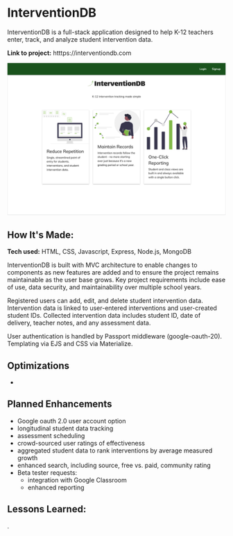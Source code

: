 # InterventionDB

InterventionDB is a full-stack application designed to help K-12 teachers enter, track, and analyze student intervention data.

**Link to project:** htttps://interventiondb.com

![Site Preview Image](https://github.com/cynthiablack/interventionDB/blob/main/InterventionDB.png)

## How It's Made:

**Tech used:** HTML, CSS, Javascript, Express, Node.js, MongoDB

InterventionDB is built with MVC architecture to enable changes to components as new features are added and to ensure the project remains maintainable as the user base grows. Key project requirements include ease of use, data security, and maintainability over multiple school years.

Registered users can add, edit, and delete student intervention data. Intervention data is linked to user-entered interventions and user-created student IDs. Collected intervention data includes student ID, date of delivery, teacher notes, and any assessment data.

User authentication is handled by Passport middleware (google-oauth-20). Templating via EJS and CSS via Materialize.

## Optimizations

-

## Planned Enhancements

- Google oauth 2.0 user account option
- longitudinal student data tracking
- assessment scheduling
- crowd-sourced user ratings of effectiveness
- aggregated student data to rank interventions by average measured growth
- enhanced search, including source, free vs. paid, community rating
- Beta tester requests:
  - integration with Google Classroom
  - enhanced reporting

## Lessons Learned:

.
